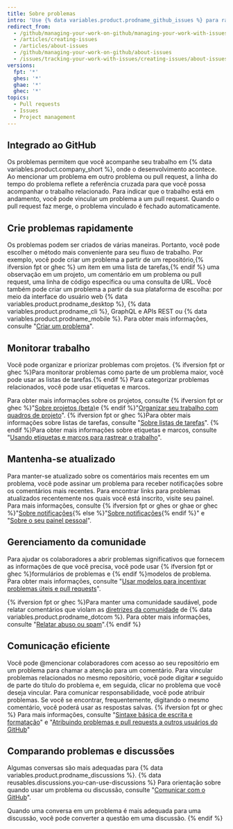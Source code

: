 ```yaml
---
title: Sobre problemas
intro: 'Use {% data variables.product.prodname_github_issues %} para rastrear ideias, comentários, tarefas ou erros para trabalho em {% data variables.product.company_short %}.'
redirect_from:
  - /github/managing-your-work-on-github/managing-your-work-with-issues-and-pull-requests/about-issues
  - /articles/creating-issues
  - /articles/about-issues
  - /github/managing-your-work-on-github/about-issues
  - /issues/tracking-your-work-with-issues/creating-issues/about-issues
versions:
  fpt: '*'
  ghes: '*'
  ghae: '*'
  ghec: '*'
topics:
  - Pull requests
  - Issues
  - Project management
---
```


## Integrado ao GitHub

Os problemas permitem que você acompanhe seu trabalho em {% data variables.product.company_short %}, onde o desenvolvimento acontece. Ao mencionar um problema em outro problema ou pull request, a linha do tempo do problema reflete a referência cruzada para que você possa acompanhar o trabalho relacionado. Para indicar que o trabalho está em andamento, você pode vincular um problema a um pull request. Quando o pull request faz merge, o problema vinculado é fechado automaticamente.

## Crie problemas rapidamente

Os problemas podem ser criados de várias maneiras. Portanto, você pode escolher o método mais conveniente para seu fluxo de trabalho. Por exemplo, você pode criar um problema a partir de um repositório,{% ifversion fpt or ghec %} um item em uma lista de tarefas,{% endif %} uma observação em um projeto, um comentário em um problema ou pull request, uma linha de código específica ou uma consulta de URL. Você também pode criar um problema a partir da sua plataforma de escolha: por meio da interface do usuário web {% data variables.product.prodname_desktop %}, {% data variables.product.prodname_cli %}, GraphQL e APIs REST ou {% data variables.product.prodname_mobile %}. Para obter mais informações, consulte "[Criar um problema](/issues/tracking-your-work-with-issues/creating-issues/creating-an-issue)".

## Monitorar trabalho

Você pode organizar e priorizar problemas com projetos. {% ifversion fpt or ghec %}Para monitorar problemas como parte de um problema maior, você pode usar as listas de tarefas.{% endif %} Para categorizar problemas relacionados, você pode usar etiquetas e marcos.

Para obter mais informações sobre os projetos, consulte {% ifversion fpt or ghec %}"[Sobre projetos (beta)](/issues/trying-out-the-new-projects-experience/about-projects)e {% endif %}"[Organizar seu trabalho com quadros de projeto](/issues/organizing-your-work-with-project-boards)". {% ifversion fpt or ghec %}Para obter mais informações sobre listas de tarefas, consulte "[Sobre listas de tarefas](/issues/tracking-your-work-with-issues/creating-issues/about-task-lists)". {% endif %}Para obter mais informações sobre etiquetas e marcos, consulte "[Usando etiquetas e marcos para rastrear o trabalho](/issues/using-labels-and-milestones-to-track-work)".

## Mantenha-se atualizado

Para manter-se atualizado sobre os comentários mais recentes em um problema, você pode assinar um problema para receber notificações sobre os comentários mais recentes. Para encontrar links para problemas atualizados recentemente nos quais você está inscrito, visite seu painel. Para mais informações, consulte {% ifversion fpt or ghes or ghae or ghec %}"[Sobre notificações](/github/managing-subscriptions-and-notifications-on-github/about-notifications){% else %}"[Sobre notificações](/github/receiving-notifications-about-activity-on-github/about-notifications){% endif %}" e "[Sobre o seu painel pessoal](/articles/about-your-personal-dashboard)".

## Gerenciamento da comunidade

Para ajudar os colaboradores a abrir problemas significativos que fornecem as informações de que você precisa, você pode usar {% ifversion fpt or ghec %}formulários de problemas e {% endif %}modelos de problema. Para obter mais informações, consulte "[Usar modelos para incentivar problemas úteis e pull requests](/communities/using-templates-to-encourage-useful-issues-and-pull-requests)".

{% ifversion fpt or ghec %}Para manter uma comunidade saudável, pode relatar comentários que violam as [diretrizes da comunidade](/free-pro-team@latest/github/site-policy/github-community-guidelines) de {% data variables.product.prodname_dotcom %}. Para obter mais informações, consulte "[Relatar abuso ou spam](/communities/maintaining-your-safety-on-github/reporting-abuse-or-spam)".{% endif %}

## Comunicação eficiente

Você pode @mencionar colaboradores com acesso ao seu repositório em um problema para chamar a atenção para um comentário. Para vincular problemas relacionados no mesmo repositório, você pode digitar `#` seguido de parte do título do problema e, em seguida, clicar no problema que você deseja vincular. Para comunicar responsabilidade, você pode atribuir problemas. Se você se encontrar, frequentemente, digitando o mesmo comentário, você poderá usar as respostas salvas.
{% ifversion fpt or ghec %} Para mais informações, consulte "[Sintaxe básica de escrita e formatação](/get-started/writing-on-github/getting-started-with-writing-and-formatting-on-github/basic-writing-and-formatting-syntax)" e "[Atribuindo problemas e pull requests a outros usuários do GitHub](/issues/tracking-your-work-with-issues/assigning-issues-and-pull-requests-to-other-github-users)"

## Comparando problemas e discussões

Algumas conversas são mais adequadas para {% data variables.product.prodname_discussions %}. {% data reusables.discussions.you-can-use-discussions %} Para orientação sobre quando usar um problema ou discussão, consulte "[Comunicar com o GitHub](/github/getting-started-with-github/quickstart/communicating-on-github)".

Quando uma conversa em um problema é mais adequada para uma discussão, você pode converter a questão em uma discussão.
{% endif %}
